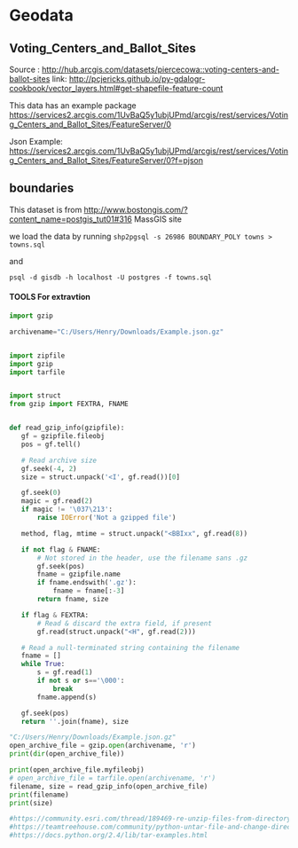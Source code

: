# Geodata


Voting_Centers_and_Ballot_Sites
-------------------------------

Source : http://hub.arcgis.com/datasets/piercecowa::voting-centers-and-ballot-sites
link: http://pcjericks.github.io/py-gdalogr-cookbook/vector_layers.html#get-shapefile-feature-count


This data has an example package
https://services2.arcgis.com/1UvBaQ5y1ubjUPmd/arcgis/rest/services/Voting_Centers_and_Ballot_Sites/FeatureServer/0

Json Example:
https://services2.arcgis.com/1UvBaQ5y1ubjUPmd/arcgis/rest/services/Voting_Centers_and_Ballot_Sites/FeatureServer/0?f=pjson



boundaries
----------

This dataset is from http://www.bostongis.com/?content_name=postgis_tut01#316
 MassGIS site

 we load the data by running
 `shp2pgsql -s 26986 BOUNDARY_POLY towns > towns.sql`

 and

 `psql -d gisdb -h localhost -U postgres -f towns.sql`
 
 
 #### TOOLS For extravtion 
 
 ```python
 import gzip

archivename="C:/Users/Henry/Downloads/Example.json.gz"


import zipfile
import gzip
import tarfile


import struct
from gzip import FEXTRA, FNAME


def read_gzip_info(gzipfile):
    gf = gzipfile.fileobj
    pos = gf.tell()

    # Read archive size
    gf.seek(-4, 2)
    size = struct.unpack('<I', gf.read())[0]

    gf.seek(0)
    magic = gf.read(2)
    if magic != '\037\213':
        raise IOError('Not a gzipped file')

    method, flag, mtime = struct.unpack("<BBIxx", gf.read(8))

    if not flag & FNAME:
        # Not stored in the header, use the filename sans .gz
        gf.seek(pos)
        fname = gzipfile.name
        if fname.endswith('.gz'):
            fname = fname[:-3]
        return fname, size

    if flag & FEXTRA:
        # Read & discard the extra field, if present
        gf.read(struct.unpack("<H", gf.read(2)))

    # Read a null-terminated string containing the filename
    fname = []
    while True:
        s = gf.read(1)
        if not s or s=='\000':
            break
        fname.append(s)

    gf.seek(pos)
    return ''.join(fname), size

"C:/Users/Henry/Downloads/Example.json.gz"
open_archive_file = gzip.open(archivename, 'r')
print(dir(open_archive_file))

print(open_archive_file.myfileobj)
# open_archive_file = tarfile.open(archivename, 'r')
filename, size = read_gzip_info(open_archive_file)
print(filename)
print(size)

#https://community.esri.com/thread/189469-re-unzip-files-from-directory-tree
#https://teamtreehouse.com/community/python-untar-file-and-change-directory-to-extracted-folder
#https://docs.python.org/2.4/lib/tar-examples.html
 
 ```

